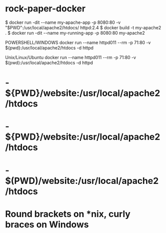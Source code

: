 # rock-paper-docker

$ docker run -dit --name my-apache-app -p 8080:80 -v "$PWD":/usr/local/apache2/htdocs/ httpd:2.4
$ docker build -t my-apache2 .
$ docker run -dit --name my-running-app -p 8080:80 my-apache2

POWERSHELL/WINDOWS
docker run --name httpd011 --rm -p 71:80 -v ${pwd}:/usr/local/apache2/htdocs -d httpd

Unix/Linux/Ubuntu
docker run --name httpd011 --rm -p 71:80 -v $(pwd):/usr/local/apache2/htdocs -d httpd


#     - ${PWD}/website:/usr/local/apache2/htdocs
#     - ${PWD}/website:/usr/local/apache2/htdocs
#     - $(PWD)/website:/usr/local/apache2/htdocs
#     Round brackets on *nix, curly braces on Windows 